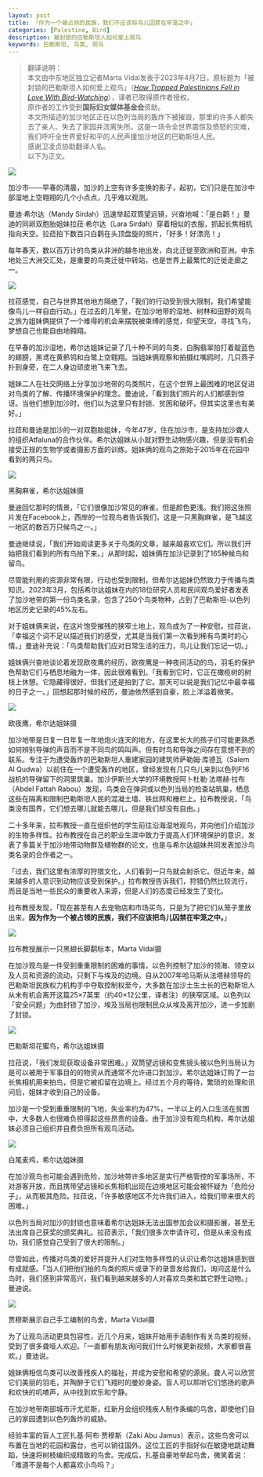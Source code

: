 ```yaml
---
layout: post
title: 「作为一个被占领的民族，我们不应该将鸟儿囚禁在牢笼之中」
categories: [Palestine, Bird]
description: 被封锁的巴勒斯坦人如何爱上观鸟
keywords: 巴勒斯坦, 鸟类, 观鸟
---
```


> 翻译说明：  
> 本文由中东地区独立记者Marta Vidal发表于2023年4月7日，原标题为「被封锁的巴勒斯坦人如何爱上观鸟」（[_How Trapped Palestinians Fell in Love With Bird-Watching_](https://www.iwmf.org/reporting/how-trapped-palestinians-fell-in-love-with-bird-watching/)），译者已取得原作者授权。  
> 原作者的工作受到**国际妇女媒体基金会**资助。  
> 本文所描述的加沙地区正在以色列当局的轰炸下被摧毁，那里的许多人都失去了亲人、失去了家园并流离失所。这是一场令全世界震惊及愤怒的灾难，我们呼吁全世界爱好和平的人民声援加沙地区的巴勒斯坦人民。  
> 感谢卫凌贞协助翻译人名。  
> 以下为正文。

![](https://www.iwmf.org/wp-content/uploads/2023/04/DSCF3330-scaled.jpg)

加沙市——早春的清晨，加沙的上空有许多变换的影子，起初，它们只是在加沙中部湿地上空翱翔的几个小点点，几乎难以观测。

曼迪·希尔达（Mandy Sirdah）迅速举起双筒望远镜，兴奋地喊：「是白鹳！」曼迪的同卵双胞胎姐妹拉菈·希尔达（Lara Sirdah）穿着相似的衣服，抓起长焦相机指向天空。拉菈拍下数百只白鹳在头顶盘旋的照片，「好多！好漂亮！」

每年春天，数以百万计的鸟类从非洲的越冬地出发，向北迁徙至欧洲和亚洲。中东地处三大洲交汇处，是重要的鸟类迁徙中转站，也是世界上最繁忙的迁徙走廊之一。

![](https://martavidalmedia.com/wp-content/uploads/2023/07/Lara-fotografa-aves-numa-zona-verde-em-Gaza-scaled-1.jpg)

拉菈感觉，自己与世界其他地方隔绝了，「我们的行动受到很大限制，我们希望能像鸟儿一样自由行动。」在过去的几年里，在加沙地带的湿地、树林和田野的观鸟之旅为姐妹俩提供了一个难得的机会来摆脱被束缚的感觉，仰望天空，寻找飞鸟，梦想自己也能自由地翱翔。

在早春的加沙湿地，希尔达姐妹记录了几十种不同的鸟类，白胸翡翠拍打着靛蓝色的翅膀，黑鸢在黄鹡鸰和白鹭上空翱翔。当姐妹俩观察和拍摄红嘴鸥时，几只燕子扑到身旁，在二人身边顽皮地飞来飞去。

姐妹二人在社交网络上分享加沙地带的鸟类照片，在这个世界上最困难的地区促进对鸟类的了解、传播环境保护的理念。曼迪说，「看到我们照片的人们都感到惊讶。当他们想到加沙时，他们以为这里只有封锁、贫困和破坏，但其实这里也有美好。」

拉菈和曼迪是加沙的一对双胞胎姐妹，今年47岁，住在加沙市，是支持加沙聋人的组织Atfaluna的合作伙伴。希尔达姐妹从小就对野生动物感兴趣，但是没有机会接受正规的生物学或者摄影方面的训练。姐妹俩的观鸟之旅始于2015年在花园中看到的两只鸟。

![](https://img.thedailybeast.com/image/upload/c_crop,d_placeholder_euli9k,h_1500,w_2000,x_0,y_0/dpr_1.5/c_limit,w_690/fl_lossy,q_auto/230406-vidal-palestinian-birders-embed-05_eoifi1)

黑胸麻雀，希尔达姐妹摄

曼迪回忆那时的情景，「它们很像加沙常见的麻雀，但是颜色更浅。我们把这张照片发在Facebook上，西岸的一位观鸟者告诉我们，这是一只黑胸麻雀，是飞越这一地区的数百万只候鸟之一。」

曼迪继续说，「我们开始阅读更多关于鸟类的文章，越来越喜欢它们。所以我们开始把我们看到的所有鸟拍下来。」从那时起，姐妹俩在加沙记录到了165种候鸟和留鸟。

尽管能利用的资源非常有限，行动也受到限制，但希尔达姐妹仍然致力于传播鸟类知识。2023年3月，包括希尔达姐妹在内的18位研究人员和民间观鸟爱好者发表了加沙地带的第一份鸟类名录，包含了250个鸟类物种，占到了巴勒斯坦-以色列地区历史记录的45%左右。

对于姐妹俩来说，在这片饱受摧残的狭窄土地上，观鸟成为了一种安慰。拉菈说，「幸福这个词不足以描述我们的感受，尤其是当我们第一次看到稀有鸟类时的心情。」曼迪补充说：「鸟类帮助我们应对日常生活的压力，鸟儿让我们忘记一切。」

姐妹俩兴奋地谈论着发现欧夜鹰的经历，欧夜鹰是一种夜间活动的鸟，羽毛的保护色帮助它们与栖息地融为一体，因此很难看到。「我看到它时，它正在橄榄树的树枝上休憩。它隐藏得很好，但我们还是拍到了它。那天可以说是我们记忆中最幸福的日子之一。」回想起那时候的经历，曼迪依然感到自豪，脸上洋溢着微笑。

![](https://img.thedailybeast.com/image/upload/c_crop,d_placeholder_euli9k,h_1688,w_3000,x_0,y_0/dpr_1.5/c_limit,w_690/fl_lossy,q_auto/230406-vidal-palestinian-birders-embed-04_upitpw)

欧夜鹰，希尔达姐妹摄

加沙地带是日复一日年复一年地炮火连天的地方，在这里长大的孩子们可能更熟悉如何辨别导弹的声音而不是不同鸟的鸣叫声。但有时鸟和导弹之间存在意想不到的联系。专注于为遭受轰炸的巴勒斯坦人重建家园的建筑师萨勒姆·库德瓦（Salem Al Qudwa）以前住在一个遭受轰炸的地区，曾经发现有几只鸟儿来到以色列F16战机的导弹留下的洞里筑巢。加沙伊斯兰大学的环境教授阿卜杜勒·法塔赫·拉布（Abdel Fattah Rabou）发现，鸟类会在弹洞或以色列当局的检查站筑巢，栖息这些在隔离和限制巴勒斯坦人民的混凝土墙、铁丝网和栅栏上。拉布教授说，「鸟类没有国界，它们想去哪儿就能去哪儿，但是我们却没有自由。」

二十多年来，拉布教授一直在组织他的学生前往沿海湿地观鸟，并向他们介绍加沙的生物多样性。拉布教授在自己的职业生涯中致力于提高人们环境保护的意识，发表了多篇关于加沙地带动物群及植物群的论文，也是与希尔达姐妹共同发表加沙鸟类名录的合作者之一。

「过去，我们这里有浓厚的狩猎文化，人们看到一只鸟就会射杀它。但近年来，越来越多的人意识到动物应该受到保护。」拉布教授告诉我们，狩猎仍然比较流行，而且是当地一些民众的重要收入来源，但是人们的态度已经发生了变化。

拉布教授发现，「现在甚至有人去宠物店和市场买鸟，只是为了把它们从笼子里放出来。**因为作为一个被占领的民族，我们不应该把鸟儿囚禁在牢笼之中。**」

![](https://img.thedailybeast.com/image/upload/c_crop,d_placeholder_euli9k,h_1333,w_2000,x_0,y_0/dpr_1.5/c_limit,w_690/fl_lossy,q_auto/230406-vidal-palestinian-birders-embed-02_xt30um)

拉布教授展示一只黑翅长脚鹬标本，Marta Vidal摄

在加沙观鸟是一件受到重重限制的困难的事情，以色列控制了加沙的领海、领空以及人员和资源的流动，只剩下与埃及的边境。自从2007年哈马斯从法塔赫领导的巴勒斯坦民族权力机构手中夺取控制权至今，大多数在加沙土生土长的巴勒斯坦人从未有机会离开这篇25×7英里（约40×12公里，译者注）的狭窄区域。以色列以「安全问题」为由封锁了加沙，埃及当局也限制民众从埃及离开加沙，进一步加剧了封锁。

![](https://img.thedailybeast.com/image/upload/c_crop,d_placeholder_euli9k,h_1688,w_3000,x_0,y_0/dpr_1.5/c_limit,w_690/fl_lossy,q_auto/230406-vidal-palestinian-birders-embed-03_dclzdn)

巴勒斯坦花蜜鸟，希尔达姐妹摄

拉菈说，「我们发现获取设备非常困难。」双筒望远镜和变焦镜头被以色列当局认为是可以被用于军事目的的物资从而通常不允许进口到加沙。希尔达姐妹订购了一台长焦相机用来拍鸟，但是它被扣留在边境上。经过五个月的等待，繁琐的处理和讯问后，姐妹才收到自己的设备。

加沙是一个受到重重限制的飞地，失业率约为47%，一半以上的人口生活在贫困中，大多数人也很难负担得起这些昂贵的设备。由于加沙没有观鸟机构，希尔达姐妹必须自己组织并自费负担所有观鸟活动。

![](https://img.thedailybeast.com/image/upload/c_crop,d_placeholder_euli9k,h_1688,w_3000,x_0,y_0/dpr_1.5/c_limit,w_690/fl_lossy,q_auto/230406-vidal-palestinian-birders-embed-06_uj6ufh)

白尾麦鸡，希尔达姐妹摄

在加沙观鸟也可能会遇到危险，加沙地带许多地区是实行严格管控的军事场所，不对游客开放，而且携带望远镜和长焦相机出现在边境地区可能会被怀疑为「危险分子」，从而极其危险。拉菈说，「许多敏感地区不允许我们进入，给我们带来很大的困难。」

以色列当局对加沙的封锁也意味着希尔达姐妹无法出国参加会议和摄影展，甚至无法出席自己获奖的颁奖典礼。拉菈表示，「我们很多次申请许可，但是从来没有成功，我们感觉自己受到了很大的限制。」

尽管如此，传播对鸟类的爱好并提升人们对生物多样性的认识让希尔达姐妹感到很有成就感。「当人们把他们拍的鸟类的照片或录下的录音发给我们，询问这是什么鸟时，我们感到非常高兴，我们看到越来越多的人对喜欢鸟类和其它野生动物。」曼迪说。

![](https://img.thedailybeast.com/image/upload/c_crop,d_placeholder_euli9k,h_1333,w_2000,x_0,y_0/dpr_1.5/c_limit,w_690/fl_lossy,q_auto/230406-vidal-palestinian-birders-embed-07_frpprv)

贾穆斯展示自己手工编制的鸟舍，Marta Vidal摄

为了让观鸟活动更具包容性，近几个月来，姐妹开始用手语制作有关鸟类的视频，受到了很多聋哑人欢迎。「一直都有朋友询问我们什么时候更新视频，大家都很喜欢。」曼迪说。

姐妹俩相信鸟类可以改善残疾人的福祉，并成为安慰和希望的源泉。聋人可以欣赏它们美丽的羽毛，并陶醉于它们飞翔时的曼妙身姿。盲人可以聆听它们悠扬的歌声和欢快的叽喳声，从中找到欢乐和宁静。

在加沙地带南部城市汗尤尼斯，红新月会组织残疾人制作条编的鸟舍，即使他们自己的家园遭到以色列轰炸的威胁。

经验丰富的盲人工匠扎基·阿布·贾穆斯（Zaki Abu Jamus）表示，这些鸟舍可以布置在当地的花园和露台，也可以销往国外。这位工匠的手指好似在敏捷地跳动舞蹈，快速将树枝编织成精致的鸟舍。完成后，扎基自豪地举起鸟舍，微笑着说：「难道不是每个人都喜欢小鸟吗？」